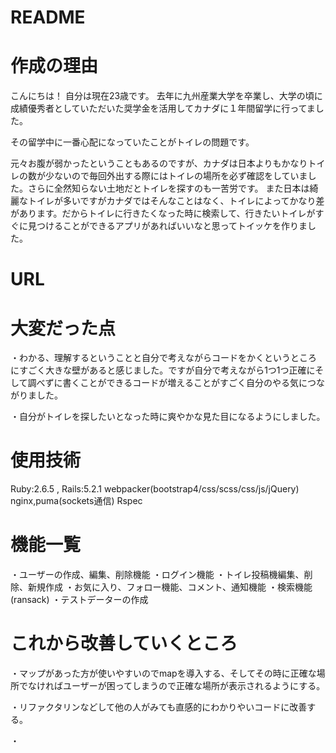 # README

# 作成の理由

こんにちは！
自分は現在23歳です。
去年に九州産業大学を卒業し、大学の頃に成績優秀者としていただいた奨学金を活用してカナダに１年間留学に行ってました。

その留学中に一番心配になっていたことがトイレの問題です。

元々お腹が弱かったということもあるのですが、カナダは日本よりもかなりトイレの数が少ないので毎回外出する際にはトイレの場所を必ず確認をしていました。さらに全然知らない土地だとトイレを探すのも一苦労です。
また日本は綺麗なトイレが多いですがカナダではそんなことはなく、トイレによってかなり差があります。だからトイレに行きたくなった時に検索して、行きたいトイレがすぐに見つけることができるアプリがあればいいなと思ってトイッケを作りました。


# URL


# 大変だった点
・わかる、理解するということと自分で考えながらコードをかくというところにすごく大きな壁があると感じました。ですが自分で考えながら1つ1つ正確にそして調べずに書くことができるコードが増えることがすごく自分のやる気につながりました。

・自分がトイレを探したいとなった時に爽やかな見た目になるようにしました。


# 使用技術
Ruby:2.6.5 , Rails:5.2.1
webpacker(bootstrap4/css/scss/css/js/jQuery)
nginx,puma(sockets通信)
Rspec

# 機能一覧
・ユーザーの作成、編集、削除機能
・ログイン機能
・トイレ投稿機編集、削除、新規作成
・お気に入り、フォロー機能、コメント、通知機能
・検索機能(ransack)
・テストデーターの作成


# これから改善していくところ
・マップがあった方が使いやすいのでmapを導入する、そしてその時に正確な場所でなければユーザーが困ってしまうので正確な場所が表示されるようにする。

・リファクタリンなどして他の人がみても直感的にわかりやいコードに改善する。

・


#

